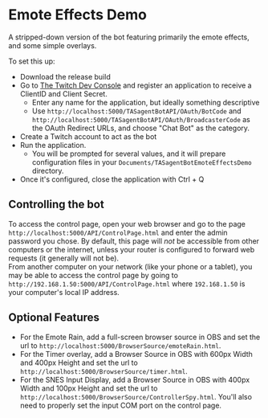 # Emote Effects Demo

A stripped-down version of the bot featuring primarily the emote effects, and some simple overlays.

To set this up:

* Download the release build
* Go to [The Twitch Dev Console](https://dev.twitch.tv/console/apps) and register an application to receive a ClientID and Client Secret.
    * Enter any name for the application, but ideally something descriptive
    * Use `http://localhost:5000/TASagentBotAPI/OAuth/BotCode` and `http://localhost:5000/TASagentBotAPI/OAuth/BroadcasterCode` as the OAuth Redirect URLs, and choose "Chat Bot" as the category.
* Create a Twitch account to act as the bot
* Run the application.
    * You will be prompted for several values, and it will prepare configuration files in your `Documents/TASagentBotEmoteEffectsDemo` directory.
* Once it's configured, close the application with Ctrl + Q

## Controlling the bot

To access the control page, open your web browser and go to the page `http://localhost:5000/API/ControlPage.html` and enter the admin password you chose. By default, this page will _not_ be accessible from other computers or the internet, unless your router is configured to forward web requests (it generally will not be).  
From another computer on your network (like your phone or a tablet), you may be able to access the control page by going to `http://192.168.1.50:5000/API/ControlPage.html` where `192.168.1.50` is your computer's local IP address.  

## Optional Features

* For the Emote Rain, add a full-screen browser source in OBS and set the url to `http://localhost:5000/BrowserSource/emoteRain.html`.
* For the Timer overlay, add a Browser Source in OBS with 600px Width and 400px Height and set the url to `http://localhost:5000/BrowserSource/timer.html`.
* For the SNES Input Display, add a Browser Source in OBS with 400px Width and 100px Height and set the url to `http://localhost:5000/BrowserSource/ControllerSpy.html`. You'll also need to properly set the input COM port on the control page.
